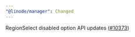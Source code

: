 ```yaml
---
"@linode/manager": Changed
---
```


RegionSelect disabled option API updates ([#10373](https://github.com/linode/manager/pull/10373))
